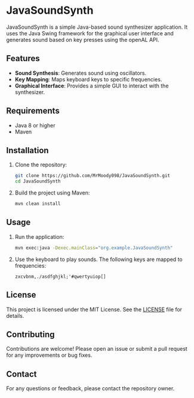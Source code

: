 # JavaSoundSynth

JavaSoundSynth is a simple Java-based sound synthesizer application. It uses the Java Swing framework for the graphical user interface and generates sound based on key presses using the openAL API.

## Features

- **Sound Synthesis**: Generates sound using oscillators.
- **Key Mapping**: Maps keyboard keys to specific frequencies.
- **Graphical Interface**: Provides a simple GUI to interact with the synthesizer.

## Requirements

- Java 8 or higher
- Maven

## Installation

1. Clone the repository:
    ```sh
    git clone https://github.com/MrMoody098/JavaSoundSynth.git
    cd JavaSoundSynth
    ```

2. Build the project using Maven:
    ```sh
    mvn clean install
    ```

## Usage

1. Run the application:
    ```sh
    mvn exec:java -Dexec.mainClass="org.example.JavaSoundSynth"
    ```

2. Use the keyboard to play sounds. The following keys are mapped to frequencies:
    ```
    zxcvbnm,./asdfghjkl;'#qwertyuiop[]
    ```
    
## License

This project is licensed under the MIT License. See the [LICENSE](LICENSE) file for details.

## Contributing

Contributions are welcome! Please open an issue or submit a pull request for any improvements or bug fixes.

## Contact

For any questions or feedback, please contact the repository owner.
